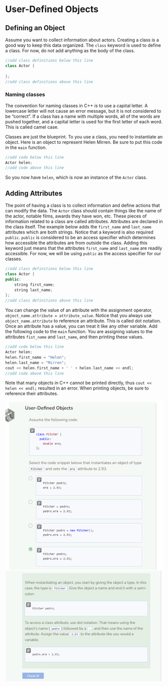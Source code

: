 # User-Defined Objects
## Defining an Object
Assume you want to collect information about actors. Creating a class is a good way to keep this data organized. The `class` keyword is used to define a class. For now, do not add anything as the body of the class.

```cpp
//add class definitions below this line
class Actor {

};
//add class definitions above this line
```

### Naming classes
The convention for naming classes in C++ is to use a capital letter. A lowercase letter will not cause an error message, but it is not considered to be “correct”. If a class has a name with multiple words, all of the words are pushed together, and a capital letter is used for the first letter of each word. This is called camel case.

Classes are just the blueprint. To you use a class, you need to instantiate an object. Here is an object to represent Helen Mirren. Be sure to put this code in the `main` function.

```cpp
//add code below this line
Actor helen;
//add code above this line
```

So you now have `helen`, which is now an instance of the `Actor` class.

## Adding Attributes
The point of having a class is to collect information and define actions that can modify the data. The `Actor` class should contain things like the name of the actor, notable films, awards they have won, etc. These pieces of information related to a class are called attributes. Attributes are declared in the class itself. The  example below adds the `first_name` and `last_name` attributes which are both strings. Notice that a keyword is also required `public`. `public` is considered to be an access specifier which determines how accessible the attributes are from outside the class. Adding this keyword just means that the attributes `first_name` and `last_name` are readily accessible. For now, we will be using `public` as the access specifier for our classes.

```cpp
//add class definitions below this line
class Actor {
public:
    string first_name;
    string last_name;
};
//add class definitions above this line
```

You can change the value of an attribute with the assignment operator, `object_name.attribute = attribute_value`. Notice that you always use `object_name.attribute` to reference an attribute. This is called dot notation. Once an attribute has a value, you can treat it like any other variable. Add the following code to the `main` function. You are assigning values to the attributes `fist_name` and `last_name`, and then printing these values.

```cpp
//add code below this line
Actor helen;
helen.first_name = "Helen";
helen.last_name = "Mirren";
cout << helen.first_name + ' ' + helen.last_name << endl;
//add code above this line
```

Note that many objects in C++ cannot be printed directly, thus `cout << helen << endl;` resulted in an error. When printing objects, be sure to reference their attributes.

![Question 2-1](_assets/Q2-1.png)
![Question 2-2](_assets/Q2-2.png)